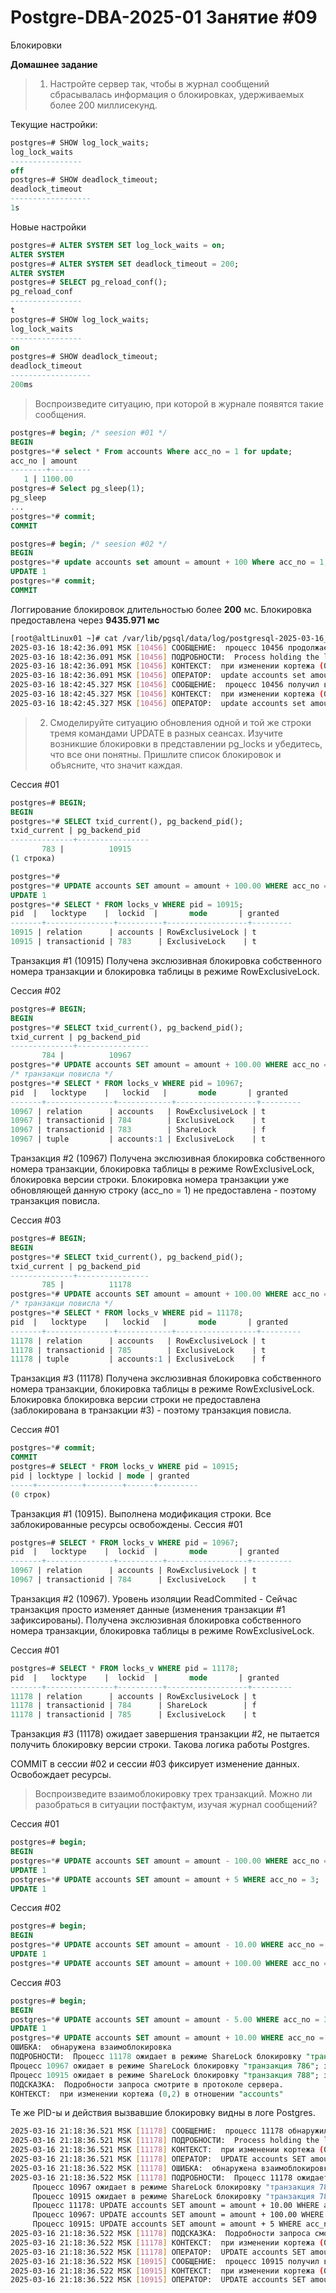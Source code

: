 # Postgre-DBA-2025-01 Занятие #09
Блокировки

**Домашнее задание**

> 1. Настройте сервер так, чтобы в журнал сообщений сбрасывалась информация о блокировках, удерживаемых более 200 миллисекунд.

Текущие настройки:
   ```sql
postgres=# SHOW log_lock_waits;
 log_lock_waits
----------------
 off
postgres=# SHOW deadlock_timeout;
 deadlock_timeout
------------------
 1s
   ```
Новые настройки
   ```sql
postgres=# ALTER SYSTEM SET log_lock_waits = on;
ALTER SYSTEM
postgres=# ALTER SYSTEM SET deadlock_timeout = 200;
ALTER SYSTEM
postgres=# SELECT pg_reload_conf();
 pg_reload_conf
----------------
 t
postgres=# SHOW log_lock_waits; 
 log_lock_waits
----------------
 on
postgres=# SHOW deadlock_timeout;
 deadlock_timeout
------------------
 200ms
   ```
> Воспроизведите ситуацию, при которой в журнале появятся такие сообщения.
   ```sql
postgres=# begin; /* seesion #01 */
BEGIN
postgres=*# select * From accounts Where acc_no = 1 for update;
 acc_no | amount
--------+---------
      1 | 1100.00
postgres=# Select pg_sleep(1);
 pg_sleep
...
postgres=*# commit;
COMMIT

postgres=# begin; /* seesion #02 */
BEGIN
postgres=*# update accounts set amount = amount + 100 Where acc_no = 1;
UPDATE 1
postgres=*# commit;
COMMIT
   ```

Логгирование блокировок длительностью более **200** мс. Блокировка предоставлена через **9435.971 мс**
   ```sh
[root@altLinux01 ~]# cat /var/lib/pgsql/data/log/postgresql-2025-03-16_181752.log
2025-03-16 18:42:36.091 MSK [10456] СООБЩЕНИЕ:  процесс 10456 продолжает ожидать в режиме ShareLock блокировку "транзакция 755" в течение 200.701 мс
2025-03-16 18:42:36.091 MSK [10456] ПОДРОБНОСТИ:  Process holding the lock: 10332. Wait queue: 10456.
2025-03-16 18:42:36.091 MSK [10456] КОНТЕКСТ:  при изменении кортежа (0,5) в отношении "accounts"
2025-03-16 18:42:36.091 MSK [10456] ОПЕРАТОР:  update accounts set amount = amount + 100 Where acc_no = 1;
2025-03-16 18:42:45.327 MSK [10456] СООБЩЕНИЕ:  процесс 10456 получил в режиме ShareLock блокировку "транзакция 755" через 9435.971 мс
2025-03-16 18:42:45.327 MSK [10456] КОНТЕКСТ:  при изменении кортежа (0,5) в отношении "accounts"
2025-03-16 18:42:45.327 MSK [10456] ОПЕРАТОР:  update accounts set amount = amount + 100 Where acc_no = 1;
   ```
> 2. Смоделируйте ситуацию обновления одной и той же строки тремя командами UPDATE в разных сеансах.
> Изучите возникшие блокировки в представлении pg_locks и убедитесь, что все они понятны.
> Пришлите список блокировок и объясните, что значит каждая.

Сессия #01
   ```sql
postgres=# BEGIN;
BEGIN
postgres=*# SELECT txid_current(), pg_backend_pid();
 txid_current | pg_backend_pid
--------------+----------------
          783 |          10915
(1 строка)

postgres=*#
postgres=*# UPDATE accounts SET amount = amount + 100.00 WHERE acc_no = 1;
UPDATE 1
postgres=*# SELECT * FROM locks_v WHERE pid = 10915;
  pid  |   locktype    |  lockid  |       mode       | granted
-------+---------------+----------+------------------+---------
 10915 | relation      | accounts | RowExclusiveLock | t
 10915 | transactionid | 783      | ExclusiveLock    | t
   ```
Транзакция #1 (10915) Получена экслюзивная блокировка собственного номера транзакции и блокировка таблицы в режиме RowExclusiveLock.


Сессия #02
   ```sql
postgres=# BEGIN;
BEGIN
postgres=*# SELECT txid_current(), pg_backend_pid();
 txid_current | pg_backend_pid
--------------+----------------
          784 |          10967
postgres=*# UPDATE accounts SET amount = amount + 100.00 WHERE acc_no = 1;
/* транзакци повисла */
postgres=*# SELECT * FROM locks_v WHERE pid = 10967;
  pid  |   locktype    |   lockid   |       mode       | granted
-------+---------------+------------+------------------+---------
 10967 | relation      | accounts   | RowExclusiveLock | t
 10967 | transactionid | 784        | ExclusiveLock    | t
 10967 | transactionid | 783        | ShareLock        | f
 10967 | tuple         | accounts:1 | ExclusiveLock    | t
  ```
Транзакция #2 (10967) Получена экслюзивная блокировка собственного номера транзакции, блокировка таблицы в режиме RowExclusiveLock, блокировка версии строки.
Блокировка номера транзакции уже обновляющей данную строку (acc_no = 1) не предоставлена - поэтому транзакция повисла.

Сессия #03
   ```sql
postgres=# BEGIN;
BEGIN
postgres=*# SELECT txid_current(), pg_backend_pid();
 txid_current | pg_backend_pid
--------------+----------------
          785 |          11178
postgres=*# UPDATE accounts SET amount = amount + 100.00 WHERE acc_no = 1;
/* транзакци повисла */
postgres=*# SELECT * FROM locks_v WHERE pid = 11178;
  pid  |   locktype    |   lockid   |       mode       | granted
-------+---------------+------------+------------------+---------
 11178 | relation      | accounts   | RowExclusiveLock | t
 11178 | transactionid | 785        | ExclusiveLock    | t
 11178 | tuple         | accounts:1 | ExclusiveLock    | f
  ```
Транзакция #3 (11178) Получена экслюзивная блокировка собственного номера транзакции, блокировка таблицы в режиме RowExclusiveLock.
Блокировка блокировка версии строки не предоставлена (заблокирована в транзакции #3) - поэтому транзакция повисла.


Сессия #01
   ```sql
postgres=*# commit;
COMMIT
postgres=# SELECT * FROM locks_v WHERE pid = 10915;
 pid | locktype | lockid | mode | granted
-----+----------+--------+------+---------
(0 строк)
  ```

Транзакция #1 (10915). Выполнена модификация строки. Все заблокированные ресурсы освобождены.
Сессия #01
   ```sql
postgres=# SELECT * FROM locks_v WHERE pid = 10967;
  pid  |   locktype    |  lockid  |       mode       | granted
-------+---------------+----------+------------------+---------
 10967 | relation      | accounts | RowExclusiveLock | t
 10967 | transactionid | 784      | ExclusiveLock    | t
 ```

Транзакция #2 (10967). Уровень изоляции ReadCommited - Сейчас транзакция просто изменяет данные (изменения транзакции #1 зафиксированы). 
Получена экслюзивная блокировка собственного номера транзакции, блокировка таблицы в режиме RowExclusiveLock.

Сессия #01
   ```sql
postgres=# SELECT * FROM locks_v WHERE pid = 11178;
  pid  |   locktype    |  lockid  |       mode       | granted
-------+---------------+----------+------------------+---------
 11178 | relation      | accounts | RowExclusiveLock | t
 11178 | transactionid | 784      | ShareLock        | f
 11178 | transactionid | 785      | ExclusiveLock    | t
 ```

Транзакция #3 (11178) ожидает завершения транзакции #2, не пытается получить блокировку версии строки. Такова логика работы Postgres.

COMMIT в сессии #02 и сессии #03 фиксирует изменение данных. Освобождает ресурсы. 
>Воспроизведите взаимоблокировку трех транзакций. Можно ли разобраться в ситуации постфактум, изучая журнал сообщений?

Сессия #01
   ```sql
postgres=# begin;
BEGIN
postgres=*# UPDATE accounts SET amount = amount - 100.00 WHERE acc_no = 1;
UPDATE 1
postgres=*# UPDATE accounts SET amount = amount + 5 WHERE acc_no = 3;
UPDATE 1
   ```
Сессия #02
   ```sql
postgres=# begin;
BEGIN
postgres=*# UPDATE accounts SET amount = amount - 10.00 WHERE acc_no = 2;
UPDATE 1
postgres=*# UPDATE accounts SET amount = amount + 100.00 WHERE acc_no = 1;
   ```
Сессия #03
   ```sql
postgres=# begin;
BEGIN
postgres=*# UPDATE accounts SET amount = amount - 5.00 WHERE acc_no = 3;
UPDATE 1
postgres=*# UPDATE accounts SET amount = amount + 10.00 WHERE acc_no = 2;
ОШИБКА:  обнаружена взаимоблокировка
ПОДРОБНОСТИ:  Процесс 11178 ожидает в режиме ShareLock блокировку "транзакция 787"; заблокирован процессом 10967.
Процесс 10967 ожидает в режиме ShareLock блокировку "транзакция 786"; заблокирован процессом 10915.
Процесс 10915 ожидает в режиме ShareLock блокировку "транзакция 788"; заблокирован процессом 11178.
ПОДСКАЗКА:  Подробности запроса смотрите в протоколе сервера.
КОНТЕКСТ:  при изменении кортежа (0,2) в отношении "accounts"
   ```

Те же PID-ы и действия вызвавшие блокировку видны в логе Postgres.
   ```sh
2025-03-16 21:18:36.521 MSK [11178] СООБЩЕНИЕ:  процесс 11178 обнаружил взаимоблокировку, ожидая в режиме ShareLock блокировку "транзакция 787" в течение 200.304 мс
2025-03-16 21:18:36.521 MSK [11178] ПОДРОБНОСТИ:  Process holding the lock: 10967. Wait queue: .
2025-03-16 21:18:36.521 MSK [11178] КОНТЕКСТ:  при изменении кортежа (0,2) в отношении "accounts"
2025-03-16 21:18:36.521 MSK [11178] ОПЕРАТОР:  UPDATE accounts SET amount = amount + 10.00 WHERE acc_no = 2;
2025-03-16 21:18:36.522 MSK [11178] ОШИБКА:  обнаружена взаимоблокировка
2025-03-16 21:18:36.522 MSK [11178] ПОДРОБНОСТИ:  Процесс 11178 ожидает в режиме ShareLock блокировку "транзакция 787"; заблокирован процессом 10967.
        Процесс 10967 ожидает в режиме ShareLock блокировку "транзакция 786"; заблокирован процессом 10915.
        Процесс 10915 ожидает в режиме ShareLock блокировку "транзакция 788"; заблокирован процессом 11178.
        Процесс 11178: UPDATE accounts SET amount = amount + 10.00 WHERE acc_no = 2;
        Процесс 10967: UPDATE accounts SET amount = amount + 100.00 WHERE acc_no = 1;
        Процесс 10915: UPDATE accounts SET amount = amount + 5 WHERE acc_no = 3;
2025-03-16 21:18:36.522 MSK [11178] ПОДСКАЗКА:  Подробности запроса смотрите в протоколе сервера.
2025-03-16 21:18:36.522 MSK [11178] КОНТЕКСТ:  при изменении кортежа (0,2) в отношении "accounts"
2025-03-16 21:18:36.522 MSK [11178] ОПЕРАТОР:  UPDATE accounts SET amount = amount + 10.00 WHERE acc_no = 2;
2025-03-16 21:18:36.522 MSK [10915] СООБЩЕНИЕ:  процесс 10915 получил в режиме ShareLock блокировку "транзакция 788" через 65585.346 мс
2025-03-16 21:18:36.522 MSK [10915] КОНТЕКСТ:  при изменении кортежа (0,3) в отношении "accounts"
2025-03-16 21:18:36.522 MSK [10915] ОПЕРАТОР:  UPDATE accounts SET amount = amount + 5 WHERE acc_no = 3;
   ```

